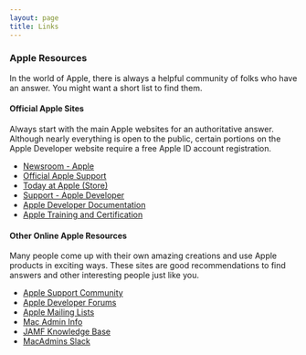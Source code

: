 ```yaml
---
layout: page
title: Links
---
```


### Apple Resources

In the world of Apple, there is always a helpful community of folks who have an answer. You might want a short list to find them.


#### Official Apple Sites

Always start with the main Apple websites for an authoritative answer. Although nearly everything is open to the public, certain portions on the Apple Developer website require a free Apple ID account registration.

- [Newsroom - Apple](https://www.apple.com/newsroom)
- [Official Apple Support](https://support.apple.com)
- [Today at Apple (Store)](https://www.apple.com/today)
- [Support - Apple Developer](https://developer.apple.com/support)
- [Apple Developer Documentation](https://developer.apple.com/documentation)
- [Apple Training and Certification](https://training.apple.com)


<!--- comments
- [Mac OS X Security Configuration Guides](http://www.apple.com/support/security/guides/)
- [Mac Security Configuration Guides](https://support.apple.com/en-us/HT201216)
-->

#### Other Online Apple Resources

Many people come up with their own amazing creations and use Apple products in exciting ways. These sites are good recommendations to find answers and other interesting people just like you.

- [Apple Support Community](https://discussions.apple.com)
- [Apple Developer Forums](https://forums.developer.apple.com)
- [Apple Mailing Lists](https://lists.apple.com/mailman/listinfo)
- [Mac Admin Info](http://www.macadmin.info)
- [JAMF Knowledge Base](https://jamfnation.jamfsoftware.com/articles.html)
- [MacAdmins Slack](https://macadmins.herokuapp.com)

<!--- comments
- [Accidental Tech Podcast](http://atp.fm)
- [Daring Fireball](http://daringfireball.net)
- [Mac Performance Guides](http://macperformanceguide.com/index_topics.html)
- [MacStories](http://www.macstories.net)
- [MacSurfer News](http://www.macsurfer.com/)
- [MacWorld Reviews](http://www.macworld.com/)
- [RELAY FM](http://www.relay.fm)
-->
